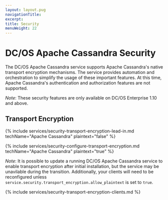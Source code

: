 ```yaml
---
layout: layout.pug
navigationTitle:
excerpt:
title: Security
menuWeight: 22
---
```


# DC/OS Apache Cassandra Security

The DC/OS Apache Cassandra service supports Apache Cassandra's native transport encryption mechanisms. The service provides automation and orchestration to simplify the usage of these important features. At this time, Apache Cassandra's authentication and authorization features are not supported.

*Note*: These security features are only available on DC/OS Enterprise 1.10 and above.

## Transport Encryption

{% include services/security-transport-encryption-lead-in.md
    techName="Apache Cassandra" plaintext="false" %}

{% include services/security-configure-transport-encryption.md
    techName="Apache Cassandra"
    plaintext="true" %}

*Note*: It is possible to update a running DC/OS Apache Cassandra service to enable transport encryption after initial installation, but the service may be unavilable during the transition. Additionally, your  clients will need to be reconfigured unless `service.security.transport_encryption.allow_plaintext` is set to `true`.

{% include services/security-transport-encryption-clients.md %}
